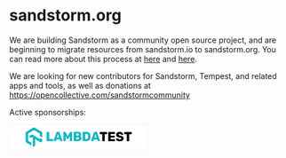 # sandstorm.org
We are building Sandstorm as a community open source project, and are beginning to migrate resources from sandstorm.io to sandstorm.org. You can read more about this process at [here](https://sandstorm.org/news/2023-10-23-sandstorm-tempest-and-the-future) and [here](https://sandstorm.org/news/2023-11-03-from-io-to-org).

We are looking for new contributors for Sandstorm, Tempest, and related apps and tools, as well as donations at https://opencollective.com/sandstormcommunity

Active sponsorships:

[<img src="https://github.com/sandstorm-org/.github/blob/main/images/lambdatest.svg" style="vertical-align: middle;" width="250" height="45" />](https://www.lambdatest.com/?utm_source=sandstorm&utm_medium=sponsor)